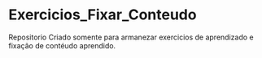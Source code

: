 # Exercicios_Fixar_Conteudo


Repositorio Criado somente para armanezar exercicios de aprendizado e fixação de contéudo aprendido.


